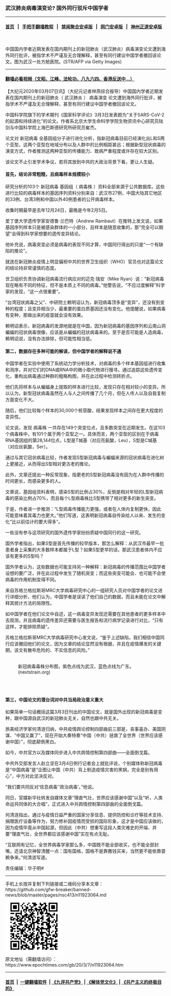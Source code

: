 ### 武汉肺炎病毒演变论? 国外同行驳斥中国学者
------------------------

#### [首页](https://github.com/gfw-breaker/banned-news/blob/master/README.md) &nbsp;&nbsp;|&nbsp;&nbsp; [手把手翻墙教程](https://github.com/gfw-breaker/guides/wiki) &nbsp;&nbsp;|&nbsp;&nbsp; [禁闻聚合安卓版](https://github.com/gfw-breaker/bn-android) &nbsp;&nbsp;|&nbsp;&nbsp; [网门安卓版](https://github.com/oGate2/oGate) &nbsp;&nbsp;|&nbsp;&nbsp; [神州正道安卓版](https://github.com/SzzdOgate/update) 



<div><img alt="" class="aligncenter wp-post-image" src="https://i.epochtimes.com/assets/uploads/2020/03/GettyImages-1198879005-600x400.jpg"/>
<div class="red16 caption">
 <p>
  中国国内学者近期发表在国内期刊上的新冠肺炎（武汉肺炎）病毒演变论文遭到海外同行批评，被指学术不严谨及无合理解释，甚至有同行建议中国学者撤回该论文。图为武汉一处方舱医院。(STR/AFP via Getty Images)
 </p>
</div>
</div><hr/>

#### [翻墙必看视频（文昭、江峰、法轮功、八九六四、香港反送中...）](https://github.com/gfw-breaker/banned-news/blob/master/pages/link3.md)

<div><p>
 【大纪元2020年03月07日讯】（大纪元记者林燕综合报导）中国国内学者近期发表在国内期刊上的新冠肺炎（
 <ok href="https://www.epochtimes.com/gb/tag/%E6%AD%A6%E6%B1%89%E8%82%BA%E7%82%8E.html">
  武汉肺炎
 </ok>
 ）
 <ok href="https://www.epochtimes.com/gb/tag/%E7%97%85%E6%AF%92%E6%BC%94%E5%8F%98.html">
  病毒演变
 </ok>
 论文遭到海外同行批评，被指学术不严谨及无合理解释，甚至有同行建议中国学者撤回该论文。
</p>
<p>
 中国科学院旗下的学术期刊《国家科学评论》3月3日发表题为“关于SARS-CoV-2的起源和持续进化”的论文。作者系北京大学生命科学学院生物资讯中心研究员陆剑与中国科学院上海巴斯德研究所研究员崔杰。
</p>
<p>
 论文对
 <ok href="https://www.epochtimes.com/gb/tag/%E6%96%B0%E5%86%A0%E7%97%85%E6%AF%92.html">
  新冠病毒
 </ok>
 全基因组分子进行进化分析，指新冠病毒目前已经演化出L和S两个亚型，这两个亚型在地域分布以及人群中的比例相距甚远；根据新型冠状病毒的演变方式，作者推测这两种亚型的传播能力、致病严重程度或许存在较大区别。
</p>
<p>
 该论文不止引发学术争议，若将其放到中共的大政治背景下看，更让人生疑。
</p>
<h4>
 首先，结论非常粗糙，且病毒样本规模较小
</h4>
<p>
 研究分析的103个
 <ok href="https://www.epochtimes.com/gb/tag/%E6%96%B0%E5%86%A0%E7%97%85%E6%AF%92.html">
  新冠病毒
 </ok>
 基因组（
 <ok href="https://www.epochtimes.com/gb/tag/%E7%97%85%E6%AF%92%E6%A0%AA.html">
  病毒株
 </ok>
 ）资料全部来源于公共数据库。这些进行比较的病毒样本的基因序列资料分别来自：武汉市27例、中国大陆其它地区的33例、台湾3例和中国以外40例患者的公开病毒样本。
</p>
<p>
 收集时期最早是去年12月24日，最晚是今年2月5日。
</p>
<p>
 爱丁堡大学遗传学家安德鲁·兰巴特（Andrew Rambaut）在推特上发文说，如果基因序列样本只是被感染群体的一小部分，且样本是随意收集的，那“完全可以期望”会得到科学家想要的遗传变异结论。
</p>
<p>
 他补充说，病毒突变必须是病毒的表现不同才算，中国同行得出的只是“一个有缺陷的推论”。
</p>
<p>
 就连在新冠肺炎疫情上明显偏袒中共的世界卫生组织（WHO）官员也对这篇论文的结论持非常谨慎的态度。
</p>
<p>
 世卫组织负责协调新冠病毒流行病应对的迈克·瑞安（Mike Ryan）说：“新冠病毒现在略有不同的特征，但不是本质上不同的病毒。”他警告说，“不应过度解释”科学家的发现，“这一点很重要”。
</p>
<p>
 “台湾冠状病毒之父”、中研院士赖明诏认为，新冠病毒顶多是“变异”，还没有到变种的程度；且变异相当少，最重要的蛋白质基因还没有变化。他提醒说，如果病毒有变种，那做出来的疫苗就会没有效果。
</p>
<p>
 赖明诏表示，新冠病毒的发源地就是在中国，因为新冠病毒的基因序列和云南山洞蝙蝠的冠状病毒很像，应该是从蝙蝠的冠状病毒来的。至于是否可能是人造病毒，赖明诏说，没有办法排除，但可能性相当低。
</p>
<h4>
 第二，数据存在多种可能的解读，但中国学者的解释说不通
</h4>
<p>
 中国学者在实验中使用了系统动力学分析技术，对病毒的多个样本基因组进行收集和测序，并对它们的DNA或RNA中的微小取代物进行搜寻。通过追踪这些遗传变化，重构出病毒通过种群的粗略构图，并在此过程中检测转折点。
</p>
<p>
 他们先将样本与从蝙蝠身上提取的样本进行比较，发现只存在相对较小的变异。所以认为，新型冠状病毒虽然在人与人之间传播了几个月，但在人传人以及自我复制方面变化不大。
</p>
<p>
 随后，他们比较每个样本的30,000个核苷酸，结果发现样本之间存在更大程度的变异性。
</p>
<p>
 论文说，发现
 <ok href="https://www.epochtimes.com/gb/tag/%E7%97%85%E6%AF%92%E6%A0%AA.html">
  病毒株
 </ok>
 一共存在149个突变位点，且多数突变在近期发生。在这103个病毒株中，有101个属于两个亚型之一。具体而言，两个亚型的区别在于病毒RNA基因组的第28,144位点，L型是T堿基（对应亮氨酸，Leu），S型是C堿基（对应丝氨酸，Ser）。
</p>
<p>
 通过与其它冠状病毒比较，作者发现S型新冠病毒与蝙蝠来源的冠状病毒在进化树上更接近，从而得出S型相对更古老的推论。
</p>
<p>
 此外，文章还提出一种反常现象，指更老的S型新冠病毒没有因为在人群中传播的时间更长，而感染更多的人。
</p>
<p>
 文章说，基因组资料表明，感染S型的比例占30%，反倒是相对年轻的L型新冠病毒的感染比例占70%，而且每个L型病毒株比S型携带了相对更多的新生突变。
</p>
<p>
 于是，作者进一步推测：“L型病毒传播能力更强，或者在人体内复制更快，因此可能意味着其毒力也更大。”他们写道，这表明新冠病毒自传染给人以来、发生的变化“比以前估计的要大得多”。
</p>
<p>
 一些没有参与这项研究的国外遗传学家纷纷质疑中国同行的这一研究。
</p>
<p>
 国外学者指出，如果S型是首先传播的较早版本，那怎么解释：从武汉市最早一批患者身上采集的大多数样本都属于L型？如果S型更早的话，那武汉患者体内不应该有更多的S型吗？
</p>
<p>
 国外学者认为，这些数据也可能支持另一种解释：新冠病毒的传播范围比中国学者设想的要广泛，并在此过程中发生了随机突变；而这些突变可能会、也可能不会使病毒的作用机制变得不同。
</p>
<p>
 来自苏格兰格拉斯哥MRC大学病毒研究中心的一组研究人员对中国学者的论文进行详细分析，他们认为，中国学者是误读了他们自己的数据，而且未能在论文中解释其统计方法的局限性。
</p>
<p>
 如中国学者在他们论文中自述，这一病毒变异发现还需要在其他患者的更多样本中去观测，并且病毒的遗传差异还需要与医生报告和流行病学记录进行对比，“只有这样，才能排除质疑”。
</p>
<p>
 苏格兰格拉斯哥MRC大学病毒研究中心发文说，“鉴于上述缺陷，我们相信中国同行应该撤回他们的论文，因为文章的结论显然没有根据，并且在疫情爆发的关键期，该文有散布危险的、不实信息的风险。”
</p>
<figure class="wp-caption aligncenter" id="attachment_11923411" style="width: 450px">
 <ok href="http://i.epochtimes.com/assets/uploads/2020/03/Screen-Shot-2020-03-07-at-3.39.35-PM.png">
  <img alt="" class="size-medium wp-image-11923411" src="http://i.epochtimes.com/assets/uploads/2020/03/Screen-Shot-2020-03-07-at-3.39.35-PM-450x249.png"/>
 </ok>
 <br/><figcaption class="wp-caption-text">
  新冠病毒毒株分布图，紫色点线为武汉，蓝色点线为广东。(nextstrain.org)
 </figcaption><br/>
</figure><br/>
<h4>
 第三，中国论文的潜台词对中共当局政治意义重大
</h4>
<p>
 如果简单一句话概括这篇3月3日刊出的中国论文，就是国外出现的新冠病毒是变种，跟中国源自武汉的新冠肺炎无关，自然也跟中共无关。
</p>
<p>
 旅美经济学家何清涟归纳，中共疫情舆论控制四部曲前三部是，丧事喜办、美国阴谋、“中国又赢了”，现在开始大奏特奏“中国（中共）拯救了全世界（世界应该感谢中国）”，彻底颠倒黑白。
</p>
<p>
 如今，中共官方以及媒体同步进入中共舆情控制第四部曲——全面倒戈篇。
</p>
<p>
 中共外交部发言人赵立坚在3月4日例行记者会上就批评说，个别媒体称新冠病毒是“中国病毒”是“企图让中国（中共）背上制造疫情灾害的黑锅，完全是别有用心”，中方对此坚决反对。
</p>
<p>
 “我们要共同反对‘信息病毒’‘政治病毒’。”他说。
</p>
<p>
 同日，官媒新华社转发自媒体文章“理直气壮，世界应该感谢中国”以及“听，人类命运共同体的大合唱”，正式进入中共舆情控制第四部曲的全面倒戈篇。
</p>
<p>
 何清涟指出，通过与疫情日益严重的国家分享信息、提供防控和诊疗等技术支持、捐赠医疗设备等作为，努力修补因疫情而受损的国际形象，这才是中国应该做的，因为疫情毕竟从中国起源，但因此（中共）想重写这段人类灾难史的开端、并要“理直气壮，全世界都应该感谢中国”实在有点无耻。
</p>
<p>
 “互联网有记忆，全世界病毒学家那么多，中国既不能全部收买，也不能全部封嘴，还请北京神智清醒一点：国有国格，国格不是靠撒钱买来，当然更不能依靠耍赖争来。”何清涟写道。
</p>
<p>
 责任编辑：华子明#
</p>
</div>
<hr/>
手机上长按并复制下列链接或二维码分享本文章：<br/>
https://github.com/gfw-breaker/banned-news/blob/master/pages/nsc413/n11923064.md <br/>
<a href='https://github.com/gfw-breaker/banned-news/blob/master/pages/nsc413/n11923064.md'><img src='https://github.com/gfw-breaker/banned-news/blob/master/pages/nsc413/n11923064.md.png'/></a> <br/>
原文地址（需翻墙访问）：https://www.epochtimes.com/gb/20/3/7/n11923064.htm


------------------------
#### [首页](https://github.com/gfw-breaker/banned-news/blob/master/README.md) &nbsp;|&nbsp; [一键翻墙软件](https://github.com/gfw-breaker/nogfw/blob/master/README.md) &nbsp;| [《九评共产党》](https://github.com/gfw-breaker/9ping.md/blob/master/README.md#九评之一评共产党是什么) | [《解体党文化》](https://github.com/gfw-breaker/jtdwh.md/blob/master/README.md) | [《共产主义的终极目的》](https://github.com/gfw-breaker/gczydzjmd.md/blob/master/README.md)


<img src='http://gfw-breaker.win/banned-news/pages/nsc413/n11923064.md' width='0px' height='0px'/>